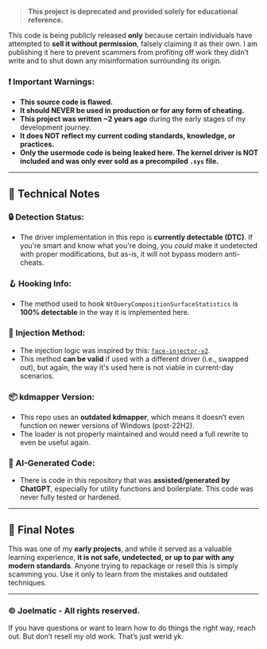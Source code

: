> **This project is deprecated and provided solely for educational reference.**

This code is being publicly released **only** because certain individuals have attempted to **sell it without permission**, falsely claiming it as their own. I am publishing it here to prevent scammers from profiting off work they didn’t write and to shut down any misinformation surrounding its origin.

### ❗ Important Warnings:
- **This source code is flawed.**
- **It should NEVER be used in production or for any form of cheating.**
- **This project was written ~2 years ago** during the early stages of my development journey.
- **It does NOT reflect my current coding standards, knowledge, or practices.**
- **Only the usermode code is being leaked here. The kernel driver is NOT included and was only ever sold as a precompiled `.sys` file.**

---

## 🧠 Technical Notes

### 🔒 Detection Status:
- The driver implementation in this repo is **currently detectable (DTC)**. If you're smart and know what you're doing, you *could* make it undetected with proper modifications, but as-is, it will not bypass modern anti-cheats.

### 🪝 Hooking Info:
- The method used to hook `NtQueryCompositionSurfaceStatistics` is **100% detectable** in the way it is implemented here.

### 💉 Injection Method:
- The injection logic was inspired by this: [`face-injector-v2`](https://github.com/KANKOSHEV/face-injector-v2/blob/main/face_injector_v2/inject/injector.h).
- This method **can be valid** if used with a different driver (i.e., swapped out), but again, the way it's used here is not viable in current-day scenarios.

### 📦 kdmapper Version:
- This repo uses an **outdated kdmapper**, which means it doesn’t even function on newer versions of Windows (post-22H2).
- The loader is not properly maintained and would need a full rewrite to even be useful again.

### 🤖 AI-Generated Code:
- There is code in this repository that was **assisted/generated by ChatGPT**, especially for utility functions and boilerplate. This code was never fully tested or hardened.

---

## 🧵 Final Notes
This was one of my **early projects**, and while it served as a valuable learning experience, **it is not safe, undetected, or up to par with any modern standards**.
Anyone trying to repackage or resell this is simply scamming you.
Use it only to learn from the mistakes and outdated techniques.

---

### © Joelmatic - All rights reserved.
If you have questions or want to learn how to do things the right way, reach out. But don’t resell my old work. That’s just werid yk.

